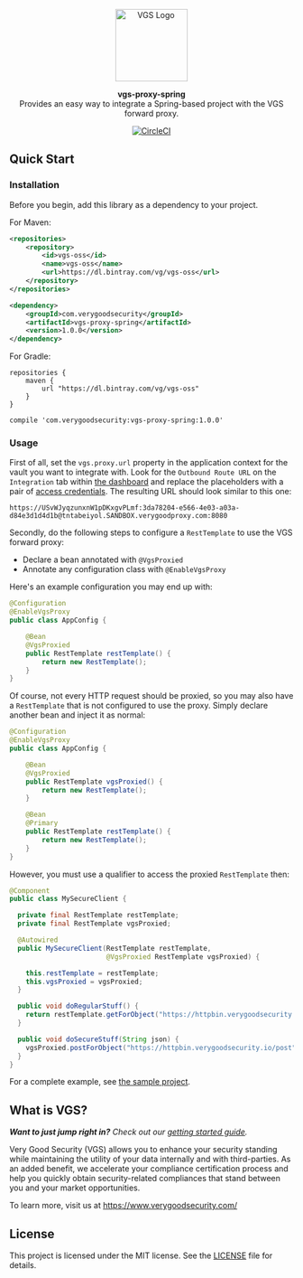 <p align="center"><a href="https://www.verygoodsecurity.com/"><img src="https://avatars0.githubusercontent.com/u/17788525" width="128" alt="VGS Logo"></a></p>
<p align="center"><b>vgs-proxy-spring</b><br/>Provides an easy way to integrate a Spring-based project with the VGS forward proxy.</p>
<p align="center"><a href="https://circleci.com/gh/verygoodsecurity/vgs-proxy-spring/tree/master"><img src="https://circleci.com/gh/verygoodsecurity/vgs-proxy-spring/tree/master.svg?style=svg&circle-token=a588c965f1abd47026b3beb97b004b396d009c77" alt="CircleCI"></a></p>

## Quick Start

### Installation

Before you begin, add this library as a dependency to your project.

For Maven:

```xml
<repositories>
    <repository>
        <id>vgs-oss</id>
        <name>vgs-oss</name>
        <url>https://dl.bintray.com/vg/vgs-oss</url>
    </repository>
</repositories>
```

```xml
<dependency>
    <groupId>com.verygoodsecurity</groupId>
    <artifactId>vgs-proxy-spring</artifactId>
    <version>1.0.0</version>
</dependency>
```

For Gradle:

```
repositories {
    maven {
        url "https://dl.bintray.com/vg/vgs-oss"
    }
}
```

```
compile 'com.verygoodsecurity:vgs-proxy-spring:1.0.0'
```

### Usage

First of all, set the `vgs.proxy.url` property in the application context for
the vault you want to integrate with. Look for the `Outbound Route URL` on the
`Integration` tab within [the
dashboard](https://dashboard.verygoodsecurity.com/dashboard) and replace the
placeholders with a pair of [access
credentials](https://www.verygoodsecurity.com/docs/settings/access-credentials).
The resulting URL should look similar to this one:

    https://USvWJyqzunxnW1pDKxgvPLmf:3da78204-e566-4e03-a03a-d84e3d1d4d1b@tntabeiyol.SANDBOX.verygoodproxy.com:8080

Secondly, do the following steps to configure a `RestTemplate` to use the VGS
forward proxy:

- Declare a bean annotated with `@VgsProxied`
- Annotate any configuration class with `@EnableVgsProxy`

Here's an example configuration you may end up with:

```java
@Configuration
@EnableVgsProxy
public class AppConfig {

    @Bean
    @VgsProxied
    public RestTemplate restTemplate() {
        return new RestTemplate();
    }
}
```

Of course, not every HTTP request should be proxied, so you may also have a
`RestTemplate` that is not configured to use the proxy. Simply declare another
bean and inject it as normal:

```java
@Configuration
@EnableVgsProxy
public class AppConfig {

    @Bean
    @VgsProxied
    public RestTemplate vgsProxied() {
        return new RestTemplate();
    }

    @Bean
    @Primary
    public RestTemplate restTemplate() {
        return new RestTemplate();
    }
}
```

However, you must use a qualifier to access the proxied `RestTemplate` then:

```java
@Component
public class MySecureClient {

  private final RestTemplate restTemplate;
  private final RestTemplate vgsProxied;

  @Autowired
  public MySecureClient(RestTemplate restTemplate,
                        @VgsProxied RestTemplate vgsProxied) {

    this.restTemplate = restTemplate;
    this.vgsProxied = vgsProxied;
  }

  public void doRegularStuff() {
    return restTemplate.getForObject("https://httpbin.verygoodsecurity.io/get", String.class);
  }

  public void doSecureStuff(String json) {
    vgsProxied.postForObject("https://httpbin.verygoodsecurity.io/post", json, String.class);
  }
}
```

For a complete example, see [the sample project](samples/httpbin-router).

## What is VGS?

_**Want to just jump right in?** Check out our [getting started
guide](https://www.verygoodsecurity.com/docs/getting-started)._

Very Good Security (VGS) allows you to enhance your security standing while
maintaining the utility of your data internally and with third-parties. As an
added benefit, we accelerate your compliance certification process and help you
quickly obtain security-related compliances that stand between you and your
market opportunities.

To learn more, visit us at https://www.verygoodsecurity.com/

## License

This project is licensed under the MIT license. See the [LICENSE](LICENSE) file
for details.
